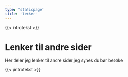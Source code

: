 ```yaml
--- 
type: "staticpage"
title: "lenker"
---
```

{{< introtekst >}}
<h1>Lenker til andre sider</h1>
<p>Her deler jeg lenker til andre sider jeg synes du bør besøke</p>
{{< /introtekst >}}
